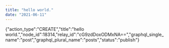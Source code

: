```yaml
---
title: "hello world."
date: "2021-06-11"
---
```


{"action\_type":"CREATE","title":"hello world.","node\_id":18314,"relay\_id":"cG9zdDoxODMxNA==","graphql\_single\_name":"post","graphql\_plural\_name":"posts","status":"publish"}
